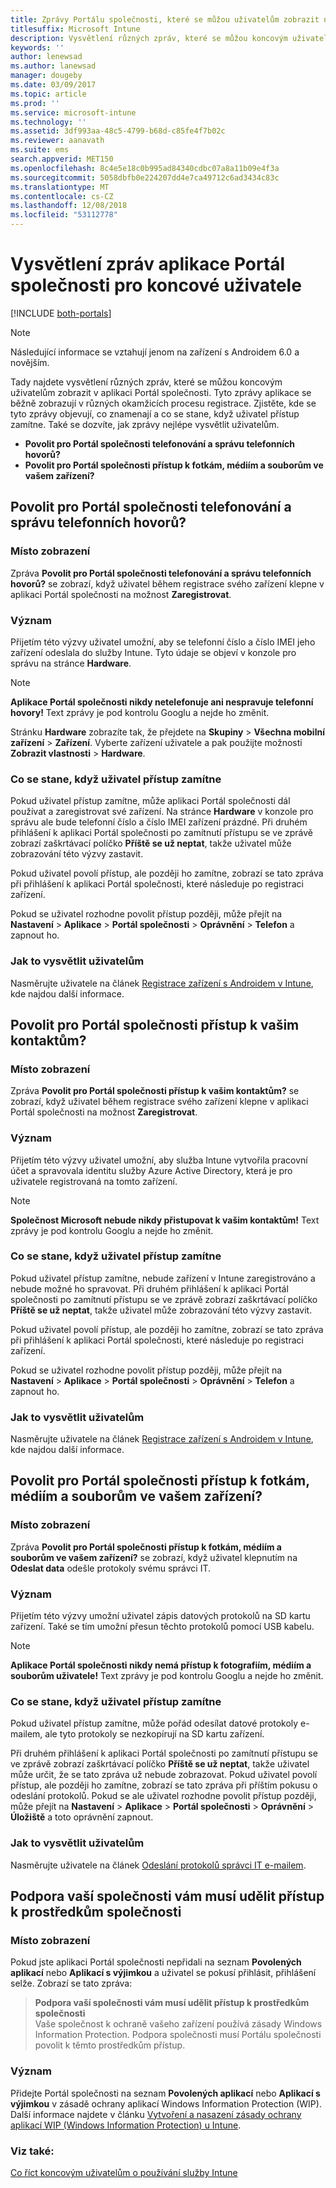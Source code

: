 ```yaml
---
title: Zprávy Portálu společnosti, které se můžou uživatelům zobrazit na zařízeních
titlesuffix: Microsoft Intune
description: Vysvětlení různých zpráv, které se můžou koncovým uživatelům zobrazit v aplikaci Portál společnosti
keywords: ''
author: lenewsad
ms.author: lanewsad
manager: dougeby
ms.date: 03/09/2017
ms.topic: article
ms.prod: ''
ms.service: microsoft-intune
ms.technology: ''
ms.assetid: 3df993aa-48c5-4799-b68d-c85fe4f7b02c
ms.reviewer: aanavath
ms.suite: ems
search.appverid: MET150
ms.openlocfilehash: 8c4e5e18c0b995ad84340cdbc07a8a11b09e4f3a
ms.sourcegitcommit: 5058dbfb0e224207dd4e7ca49712c6ad3434c83c
ms.translationtype: MT
ms.contentlocale: cs-CZ
ms.lasthandoff: 12/08/2018
ms.locfileid: "53112778"
---
```

# <a name="help-end-users-understand-company-portal-app-messages"></a>Vysvětlení zpráv aplikace Portál společnosti pro koncové uživatele

[!INCLUDE [both-portals](./includes/note-for-both-portals.md)]

> [!NOTE]
> Následující informace se vztahují jenom na zařízení s Androidem 6.0 a novějším.

Tady najdete vysvětlení různých zpráv, které se můžou koncovým uživatelům zobrazit v aplikaci Portál společnosti. Tyto zprávy aplikace se běžně zobrazují v různých okamžicích procesu registrace. Zjistěte, kde se tyto zprávy objevují, co znamenají a co se stane, když uživatel přístup zamítne. Také se dozvíte, jak zprávy nejlépe vysvětlit uživatelům.

- __Povolit pro Portál společnosti telefonování a správu telefonních hovorů?__
- __Povolit pro Portál společnosti přístup k fotkám, médiím a souborům ve vašem zařízení?__

## <a name="allow-company-portal-to-make-and-manage-phone-calls"></a>Povolit pro Portál společnosti telefonování a správu telefonních hovorů?

### <a name="where-it-appears"></a>Místo zobrazení
Zpráva **Povolit pro Portál společnosti telefonování a správu telefonních hovorů?** se zobrazí, když uživatel během registrace svého zařízení klepne v aplikaci Portál společnosti na možnost **Zaregistrovat**.

### <a name="what-it-means"></a>Význam
Přijetím této výzvy uživatel umožní, aby se telefonní číslo a číslo IMEI jeho zařízení odeslala do služby Intune. Tyto údaje se objeví v konzole pro správu na stránce __Hardware__.

> [!NOTE]
> **Aplikace Portál společnosti nikdy netelefonuje ani nespravuje telefonní hovory!** Text zprávy je pod kontrolu Googlu a nejde ho změnit.

Stránku **Hardware** zobrazíte tak, že přejdete na **Skupiny** > **Všechna mobilní zařízení** > **Zařízení**. Vyberte zařízení uživatele a pak použijte možnosti **Zobrazit vlastnosti** > **Hardware**.

### <a name="what-happens-if-users-deny-access"></a>Co se stane, když uživatel přístup zamítne
Pokud uživatel přístup zamítne, může aplikaci Portál společnosti dál používat a zaregistrovat své zařízení. Na stránce __Hardware__ v konzole pro správu ale bude telefonní číslo a číslo IMEI zařízení prázdné. Při druhém přihlášení k aplikaci Portál společnosti po zamítnutí přístupu se ve zprávě zobrazí zaškrtávací políčko **Příště se už neptat**, takže uživatel může zobrazování této výzvy zastavit.

Pokud uživatel povolí přístup, ale později ho zamítne, zobrazí se tato zpráva při přihlášení k aplikaci Portál společnosti, které následuje po registraci zařízení.

Pokud se uživatel rozhodne povolit přístup později, může přejít na **Nastavení** > **Aplikace** > **Portál společnosti** > **Oprávnění** > **Telefon** a zapnout ho.

### <a name="how-to-explain-this-to-your-users"></a>Jak to vysvětlit uživatelům
Nasměrujte uživatele na článek [Registrace zařízení s Androidem v Intune](/intune-user-help/enroll-your-device-in-intune-android), kde najdou další informace.

## <a name="allow-company-portal-to-access-your-contacts"></a>Povolit pro Portál společnosti přístup k vašim kontaktům?

### <a name="where-it-appears"></a>Místo zobrazení
Zpráva **Povolit pro Portál společnosti přístup k vašim kontaktům?** se zobrazí, když uživatel během registrace svého zařízení klepne v aplikaci Portál společnosti na možnost **Zaregistrovat**.

### <a name="what-it-means"></a>Význam
Přijetím této výzvy uživatel umožní, aby služba Intune vytvořila pracovní účet a spravovala identitu služby Azure Active Directory, která je pro uživatele registrovaná na tomto zařízení.

> [!NOTE]
> **Společnost Microsoft nebude nikdy přistupovat k vašim kontaktům!** Text zprávy je pod kontrolu Googlu a nejde ho změnit.

### <a name="what-happens-if-users-deny-access"></a>Co se stane, když uživatel přístup zamítne
Pokud uživatel přístup zamítne, nebude zařízení v Intune zaregistrováno a nebude možné ho spravovat. Při druhém přihlášení k aplikaci Portál společnosti po zamítnutí přístupu se ve zprávě zobrazí zaškrtávací políčko **Příště se už neptat**, takže uživatel může zobrazování této výzvy zastavit.

Pokud uživatel povolí přístup, ale později ho zamítne, zobrazí se tato zpráva při přihlášení k aplikaci Portál společnosti, které následuje po registraci zařízení.

Pokud se uživatel rozhodne povolit přístup později, může přejít na **Nastavení** > **Aplikace** > **Portál společnosti** > **Oprávnění** > **Telefon** a zapnout ho.

### <a name="how-to-explain-this-to-your-users"></a>Jak to vysvětlit uživatelům
Nasměrujte uživatele na článek [Registrace zařízení s Androidem v Intune](/intune-user-help/enroll-your-device-in-intune-android), kde najdou další informace.

## <a name="allow-company-portal-to-access-photos-media-and-files-on-your-device"></a>Povolit pro Portál společnosti přístup k fotkám, médiím a souborům ve vašem zařízení?

### <a name="where-it-appears"></a>Místo zobrazení
Zpráva **Povolit pro Portál společnosti přístup k fotkám, médiím a souborům ve vašem zařízení?** se zobrazí, když uživatel klepnutím na **Odeslat data** odešle protokoly svému správci IT.

### <a name="what-it-means"></a>Význam
Přijetím této výzvy umožní uživatel zápis datových protokolů na SD kartu zařízení. Také se tím umožní přesun těchto protokolů pomocí USB kabelu.   

> [!NOTE]
> **Aplikace Portál společnosti nikdy nemá přístup k fotografiím, médiím a souborům uživatele!** Text zprávy je pod kontrolu Googlu a nejde ho změnit.

### <a name="what-happens-if-users-deny-access"></a>Co se stane, když uživatel přístup zamítne
Pokud uživatel přístup zamítne, může pořád odesílat datové protokoly e-mailem, ale tyto protokoly se nezkopírují na SD kartu zařízení.

Při druhém přihlášení k aplikaci Portál společnosti po zamítnutí přístupu se ve zprávě zobrazí zaškrtávací políčko **Příště se už neptat**, takže uživatel může určit, že se tato zpráva už nebude zobrazovat. Pokud uživatel povolí přístup, ale později ho zamítne, zobrazí se tato zpráva při příštím pokusu o odeslání protokolů. Pokud se ale uživatel rozhodne povolit přístup později, může přejít na **Nastavení** > **Aplikace** > **Portál společnosti** > **Oprávnění** > **Úložiště** a toto oprávnění zapnout.


### <a name="how-to-explain-this-to-your-users"></a>Jak to vysvětlit uživatelům
Nasměrujte uživatele na článek [Odeslání protokolů správci IT e-mailem](/intune-user-help/send-logs-to-your-it-admin-by-email-android). 

## <a name="your-company-support-needs-to-give-you-access-to-company-resources"></a>Podpora vaší společnosti vám musí udělit přístup k prostředkům společnosti

### <a name="where-it-appears"></a>Místo zobrazení
Pokud jste aplikaci Portál společnosti nepřidali na seznam **Povolených aplikací** nebo **Aplikací s výjimkou** a uživatel se pokusí přihlásit, přihlášení selže. Zobrazí se tato zpráva:

> **Podpora vaší společnosti vám musí udělit přístup k prostředkům společnosti**  
> Vaše společnost k ochraně vašeho zařízení používá zásady Windows Information Protection. Podpora společnosti musí Portálu společnosti povolit k těmto prostředkům přístup.

### <a name="what-it-means"></a>Význam

Přidejte Portál společnosti na seznam **Povolených aplikací** nebo **Aplikací s výjimkou** v zásadě ochrany aplikací Windows Information Protection (WIP). Další informace najdete v článku [Vytvoření a nasazení zásady ochrany aplikací WIP (Windows Information Protection) u Intune](windows-information-protection-policy-create.md).

### <a name="see-also"></a>Viz také:
[Co říct koncovým uživatelům o používání služby Intune](end-user-educate.md)
